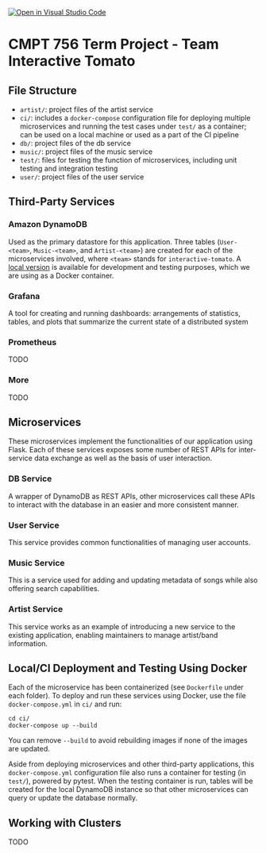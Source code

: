 [![Open in Visual Studio Code](https://classroom.github.com/assets/open-in-vscode-f059dc9a6f8d3a56e377f745f24479a46679e63a5d9fe6f495e02850cd0d8118.svg)](https://classroom.github.com/online_ide?assignment_repo_id=7031605&assignment_repo_type=AssignmentRepo)

# CMPT 756 Term Project - Team Interactive Tomato

## File Structure
- `artist/`: project files of the artist service
- `ci/`: includes a `docker-compose` configuration file for deploying multiple microservices and running the test cases under `test/` as a container; can be used on a local machine or used as a part of the CI pipeline
- `db/`: project files of the db service
- `music/`: project files of the music service
- `test/`: files for testing the function of microservices, including unit testing and integration testing
- `user/`: project files of the user service

## Third-Party Services
### Amazon DynamoDB
Used as the primary datastore for this application.
Three tables (`User-<team>`, `Music-<team>`, and `Artist-<team>`) are created for each of the microservices involved, where `<team>` stands for `interactive-tomato`.
A [local version](https://docs.aws.amazon.com/amazondynamodb/latest/developerguide/DynamoDBLocal.html) is available for development and testing purposes, which we are using as a Docker container.

### Grafana
A tool for creating and running dashboards: arrangements of statistics, tables, and plots that summarize the current state of a distributed system

### Prometheus
TODO

### More
TODO

## Microservices
These microservices implement the functionalities of our application using Flask.
Each of these services exposes some number of REST APIs for inter-service data exchange as well as the basis of user interaction.

### DB Service
A wrapper of DynamoDB as REST APIs, other microservices call these APIs to interact with the database in an easier and more consistent manner.

### User Service
This service provides common functionalities of managing user accounts.

### Music Service
This is a service used for adding and updating metadata of songs while also offering search capabilities.

### Artist Service
This service works as an example of introducing a new service to the existing application, enabling maintainers to manage artist/band information.

## Local/CI Deployment and Testing Using Docker
Each of the microservice has been containerized (see `Dockerfile` under each folder).
To deploy and run these services using Docker, use the file `docker-compose.yml` in `ci/` and run:

```shell
cd ci/
docker-compose up --build
```

You can remove `--build` to avoid rebuilding images if none of the images are updated.

Aside from deploying microservices and other third-party applications, this `docker-compose.yml` configuration file also runs a container for testing (in `test/`), powered by pytest.
When the testing container is run, tables will be created for the local DynamoDB instance so that other microservices can query or update the database normally.

## Working with Clusters
TODO
